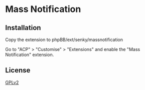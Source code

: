 # Mass Notification

## Installation

Copy the extension to phpBB/ext/senky/massnotification

Go to "ACP" > "Customise" > "Extensions" and enable the "Mass Notification" extension.

## License

[GPLv2](license.txt)
